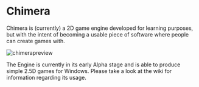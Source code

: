 # Chimera
Chimera is (currently) a 2D game engine developed for learning purposes, but with the intent of becoming a usable piece of software where people can create games with.

![chimerapreview](https://i.imgur.com/ndeT76K.png)

The Engine is currently in its early Alpha stage and is able to produce simple 2.5D games for Windows. Please take a look at the wiki for information regarding its usage.
